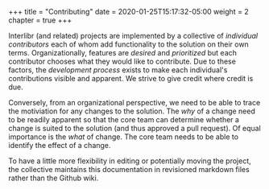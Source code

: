 +++
title = "Contributing"
date = 2020-01-25T15:17:32-05:00
weight = 2
chapter = true
+++

Interlibr (and related) projects are implemented by a collective of *individual
contributors* each of whom add functionality to the solution on their own
terms. Organizationally, features are *desired* and *prioritized* but each
contributor chooses what they would like to contribute. Due to these factors,
the *development process* exists to make each individual's contributions visible
and apparent. We strive to give credit where credit is due.

Conversely, from an organizational perspective, we need to be able to trace the
motiviation for any changes to the solution. The *why* of a change need to be
readily apparent so that the core team can determine whether a change is suited
to the solution (and thus approved a pull request). Of equal importance is the
*what* of change. The core team needs to be able to identify the effect of a
change.

To have a little more flexibility in editing or potentially moving the project,
the collective maintains this documentation in revisioned markdown files rather
than the Github wiki.

